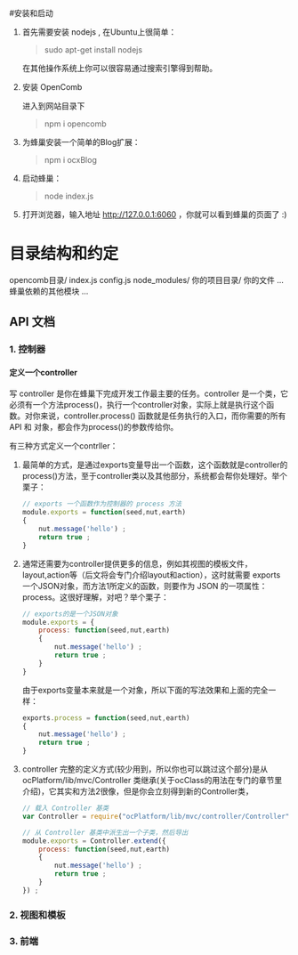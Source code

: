 #安装和启动

1. 首先需要安装 nodejs , 在Ubuntu上很简单：
	
	> sudo apt-get install nodejs

	在其他操作系统上你可以很容易通过搜索引擎得到帮助。

2. 安装 OpenComb

	进入到网站目录下
	
	> npm i opencomb

3. 为蜂巢安装一个简单的Blog扩展：
	
	> npm i ocxBlog

4. 启动蜂巢：
	
	> node index.js

5. 打开浏览器，输入地址 http://127.0.0.1:6060 ，你就可以看到蜂巢的页面了 :)





# 目录结构和约定



  opencomb目录/
		index.js
		config.js
		node_modules/
			你的项目目录/
				你的文件
				...				
			蜂巢依赖的其他模块
			...
	

## API 文档

### 1. 控制器

#### 定义一个controller

写 controller 是你在蜂巢下完成开发工作最主要的任务。controller 是一个类，它必须有一个方法process()，执行一个controller对象，实际上就是执行这个函数。对你来说，controller.process() 函数就是任务执行的入口，而你需要的所有API 和 对象，都会作为process()的参数传给你。

有三种方式定义一个contrller：

1. 最简单的方式，是通过exports变量导出一个函数，这个函数就是controller的process()方法，至于controller类以及其他部分，系统都会帮你处理好。举个栗子：

	```javascript
	// exports 一个函数作为控制器的 process 方法
	module.exports = function(seed,nut,earth)
	{
		nut.message('hello') ;
		return true ;
	}
	```

2. 通常还需要为controller提供更多的信息，例如其视图的模板文件，layout,action等（后文将会专门介绍layout和action），这时就需要 exports 一个JSON对象，而方法1所定义的函数，则要作为 JSON 的一项属性：process。这很好理解，对吧？举个栗子：

	```javascript
	// exports的是一个JSON对象
	module.exports = {
		process: function(seed,nut,earth)
		{
			nut.message('hello') ;
			return true ;
		}
	}
	```
	
	由于exports变量本来就是一个对象，所以下面的写法效果和上面的完全一样：
	```javascript
	exports.process = function(seed,nut,earth)
	{
		nut.message('hello') ;
		return true ;
	}
	```

3. controller 完整的定义方式(较少用到，所以你也可以跳过这个部分)是从 ocPlatform/lib/mvc/Controller 类继承(关于ocClass的用法在专门的章节里介绍)，它其实和方法2很像，但是你会立刻得到新的Controller类，

	```javascript
	// 载入 Controller 基类
	var Controller = require("ocPlatform/lib/mvc/controller/Controller") ;
	
	// 从 Controller 基类中派生出一个子类，然后导出
	module.exports = Controller.extend({
		process: function(seed,nut,earth)
		{
			nut.message('hello') ;
			return true ;
		}
	}) ;
	```

    

### 2. 视图和模板


### 3. 前端
